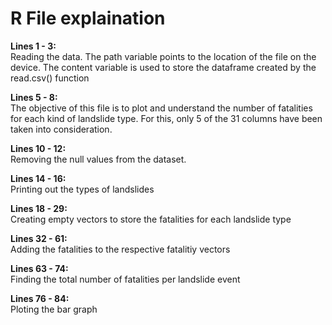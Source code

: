 # R File explaination

**Lines 1 - 3:**<br> Reading the data. The path variable points to the location of the file on the device. The content variable is used to store the dataframe created by the read.csv() function<br>

**Lines 5 - 8:**<br> The objective of this file is to plot and understand the number of fatalities for each kind of landslide type. For this, only 5 of the 31 columns have been taken into consideration.<br>

**Lines 10 - 12:**<br> Removing the null values from the dataset.<br>

**Lines 14 - 16:**<br> Printing out the types of landslides<br>

**Lines 18 - 29:**<br> Creating empty vectors to store the fatalities for each landslide type<br>

**Lines 32 - 61:**<br> Adding the fatalities to the respective fatalitiy vectors<br>

**Lines 63 - 74:**<br> Finding the total number of fatalities per landslide event<br>

**Lines 76 - 84:**<br> Ploting the bar graph<br>


